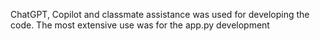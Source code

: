 ChatGPT, Copilot and classmate assistance was used for developing the code. 
The most extensive use was for the app.py development
